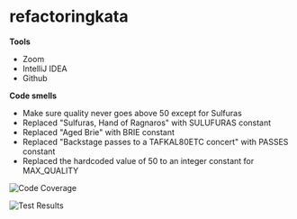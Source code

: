 # refactoringkata

**Tools**

- Zoom 
- IntelliJ IDEA 
- Github 

**Code smells**

- Make sure quality never goes above 50 except for Sulfuras
- Replaced "Sulfuras, Hand of Ragnaros" with SULUFURAS constant
- Replaced "Aged Brie" with BRIE constant
- Replaced "Backstage passes to a TAFKAL80ETC concert" with PASSES constant
- Replaced the hardcoded value of 50 to an integer constant for MAX_QUALITY


![Code Coverage](https://github.com/digs76in/refactoringkata/code-coverage.png)

![Test Results](https://github.com/digs76in/refactoringkata/test-results.png)

